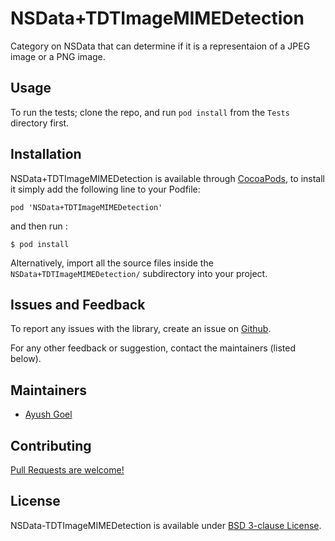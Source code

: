 # NSData+TDTImageMIMEDetection

Category on NSData that can determine if it is a representaion of a JPEG image
or a PNG image.

## Usage

To run the tests; clone the repo, and run `pod install` from the `Tests`
directory first.

## Installation

NSData+TDTImageMIMEDetection is available through [CocoaPods](http://cocoapods.org),
to install it simply add the following line to your Podfile:

    pod 'NSData+TDTImageMIMEDetection'

and then run :

    $ pod install

Alternatively, import all the source files inside the `NSData+TDTImageMIMEDetection/`
subdirectory into your project.

## Issues and Feedback

To report any issues with the library, create an issue on
[Github](https://github.com/talk-to/NSData-TDTImageMIMEDetection/issues).

For any other feedback or suggestion, contact the maintainers (listed below).

## Maintainers

* [Ayush Goel](mailto:ayush.g@directi.com)

## Contributing

[Pull Requests are welcome!](https://help.github.com/articles/using-pull-requests)

## License

NSData-TDTImageMIMEDetection is available under [BSD 3-clause License](LICENSE).

